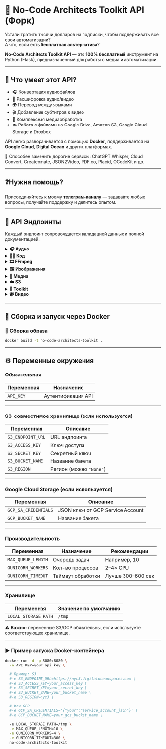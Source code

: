 # 🧰 No-Code Architects Toolkit API (Форк)

Устали тратить тысячи долларов на подписки, чтобы поддерживать все свои автоматизации?  
А что, если есть **бесплатная альтернатива**?

**No-Code Architects Toolkit API** — это **100% бесплатный** инструмент на Python (Flask), предназначенный для работы с медиа и автоматизации.

---

## 🚀 Что умеет этот API?

- 🎧 Конвертация аудиофайлов  
- 📝 Расшифровка аудио/видео  
- 🌍 Перевод между языками  
- 🎬 Добавление субтитров к видео  
- 🧠 Комплексная медиаобработка  
- ☁️ Работа с файлами на Google Drive, Amazon S3, Google Cloud Storage и Dropbox

API легко разворачивается с помощью **Docker**, поддерживается на **Google Cloud**, **Digital Ocean** и других платформах.

🧩 Способен заменить дорогие сервисы: ChatGPT Whisper, Cloud Convert, Createomate, JSON2Video, PDF.co, Placid, OCodeKit и др.

---

## ❓Нужна помощь?

Присоединяйтесь к моему [**телеграм-каналу**](https://t.me/+VY7IEk4sR7AxOWY0) — задавайте любые вопросы, получайте поддержку и делитесь опытом.

---

## 📡 API Эндпоинты

Каждый эндпоинт сопровождается валидацией данных и полной документацией.

<details>
<summary><strong>🎧 Аудио</strong></summary>

- `/v1/audio/concatenate` — Объединяет несколько аудиофайлов в один  
</details>

<details>
<summary><strong>👨‍💻 Код</strong></summary>

- `/v1/code/execute/python` — Выполняет Python-код удалённо и возвращает результат  
</details>

<details>
<summary><strong>🎞 FFmpeg</strong></summary>

- `/v1/ffmpeg/compose` — Гибкий интерфейс для сложной медиаобработки через FFmpeg  
</details>

<details>
<summary><strong>🖼 Изображения</strong></summary>

- `/v1/image/convert/video` — Превращает изображение в видео  
</details>

<details>
<summary><strong>🎥 Медиа</strong></summary>

- `/v1/media/convert` — Конвертирует формат медиа  
- `/v1/media/convert/mp3` — Конвертирует в MP3  
- `/v1/BETA/media/download` — Загружает медиа через yt-dlp  
- `/v1/media/feedback` — Интерфейс для обратной связи  
- `/v1/media/transcribe` — Расшифровка/перевод по ссылке  
- `/v1/media/silence` — Поиск тишины в аудио/видео  
- `/v1/media/metadata` — Извлечение метаданных  
</details>

<details>
<summary><strong>☁️ S3</strong></summary>

- `/v1/s3/upload` — Загрузка файла в S3 по URL  
</details>

<details>
<summary><strong>🧪 Toolkit</strong></summary>

- `/v1/toolkit/authenticate` — Аутентификация по API-ключу  
- `/v1/toolkit/test` — Проверка доступности API  
- `/v1/toolkit/job/status` — Статус конкретного задания  
- `/v1/toolkit/jobs/status` — Статусы всех заданий  
</details>

<details>
<summary><strong>📹 Видео</strong></summary>

- `/v1/video/caption` — Добавление субтитров  
- `/v1/video/concatenate` — Объединение видео  
- `/v1/video/thumbnail` — Получение превью  
- `/v1/video/cut` — Вырезка фрагмента  
- `/v1/video/split` — Разделение по времени  
- `/v1/video/trim` — Обрезка по диапазону  
</details>

---

## 🐳 Сборка и запуск через Docker

### 🔨 Сборка образа

```bash
docker build -t no-code-architects-toolkit .
```

---

## ⚙️ Переменные окружения

### Обязательная

| Переменная | Назначение |
|-----------|-------------|
| `API_KEY` | Аутентификация API |

---

### S3-совместимое хранилище (если используется)

| Переменная | Описание |
|-----------|----------|
| `S3_ENDPOINT_URL` | URL эндпоинта |
| `S3_ACCESS_KEY` | Ключ доступа |
| `S3_SECRET_KEY` | Секретный ключ |
| `S3_BUCKET_NAME` | Название бакета |
| `S3_REGION` | Регион (можно `"None"`) |

---

### Google Cloud Storage (если используется)

| Переменная | Описание |
|-----------|----------|
| `GCP_SA_CREDENTIALS` | JSON ключ от GCP Service Account |
| `GCP_BUCKET_NAME` | Название бакета |

---

### Производительность

| Переменная | Назначение | Рекомендации |
|------------|------------|---------------|
| `MAX_QUEUE_LENGTH` | Очередь задач | Например, 10 |
| `GUNICORN_WORKERS` | Кол-во процессов | 2–4× CPU |
| `GUNICORN_TIMEOUT` | Таймаут обработки | Лучше 300–600 сек |

---

### Хранилище

| Переменная | Значение по умолчанию |
|------------|-------------------------|
| `LOCAL_STORAGE_PATH` | `/tmp` |

⚠️ **Важно:** переменные S3/GCP обязательны, если используете соответствующее хранилище.

---

### ▶️ Пример запуска Docker-контейнера

```bash
docker run -d -p 8080:8080 \
  -e API_KEY=your_api_key \

  # Пример: S3
  #-e S3_ENDPOINT_URL=https://nyc3.digitaloceanspaces.com \
  #-e S3_ACCESS_KEY=your_access_key \
  #-e S3_SECRET_KEY=your_secret_key \
  #-e S3_BUCKET_NAME=your_bucket_name \
  #-e S3_REGION=nyc3 \

  # Или GCP
  #-e GCP_SA_CREDENTIALS='{"your":"service_account_json"}' \
  #-e GCP_BUCKET_NAME=your_gcs_bucket_name \

  -e LOCAL_STORAGE_PATH=/tmp \
  -e MAX_QUEUE_LENGTH=10 \
  -e GUNICORN_WORKERS=4 \
  -e GUNICORN_TIMEOUT=300 \
  no-code-architects-toolkit
```
